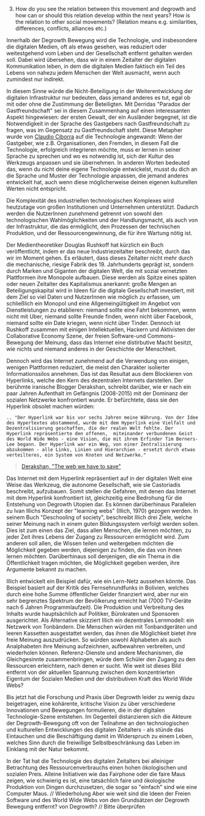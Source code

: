 3. How do you see the relation between this movement and degrowth and how can or should this relation develop within the next years? How is the relation to other social movements? (Relation means e.g. similarities, differences, conflicts, alliances etc.)

Innerhalb der Degrowth Bewegung wird die Technologie, und insbesondere die digitalen Medien, oft als etwas gesehen, was reduziert oder weitestgehend vom Leben und der Gesellschaft entfernt gehalten werden soll. Dabei wird übersehen, dass wir in einem Zeitalter der digitalen Kommunikation leben, in dem die digitalen Medien faktisch ein Teil des Lebens von nahezu jedem Menschen der Welt ausmacht, wenn auch zumindest nur indirekt.

In diesem Sinne würde die Nicht-Beteiligung in der Weiterentwicklung der digitalen Infrastruktur nur bedeuten, dass jemand anderes es tut, egal ob mit oder ohne die Zustimmung der Beteiligten. Mit Derridas "Paradox der Gastfreundschaft" sei in diesem Zusammenhang auf einen interessanten Aspekt hingewiesen: der ersten Gewalt, der ein Ausländer begegnet, ist die Notwendigkeit in der Sprache des Gastgebers nach Gastfreundschaft zu fragen, was im Gegensatz zu Gastfreundschaft steht. Diese Metapher wurde von [Claudio Ciborra](http://patterns.wiki.transformap.co/view/welcome-visitors/jon.patterns.wiki.transformap.co/welcome-visitors/jon.patterns.wiki.transformap.co/resources/jon.patterns.wiki.transformap.co/federated-wiki-resources/kate.au.fedwikihappening.net/hospitality-journal/kate.au.fedwikihappening.net/first-violence-to-foreigners/frances.uk.fedwikihappening.net/hospitality-and-hostility-to-technology) auf die Technologie angewandt: Wenn der Gastgeber, wie z.B. Organisationen, den Fremden, in diesem Fall die Technologie, erfolgreich integrieren möchte, muss er lernen in seiner Sprache zu sprechen und wo es notwendig ist, sich der Kultur des Werkzeugs anpassen und sie übernehmen. In anderen Worten bedeuted das, wenn du nicht deine eigene Technologie entwickelst, musst du dich an die Sprache und Muster der Technologie anpassen, die jemand anderes entwickelt hat, auch wenn diese möglicherweise deinen eigenen kulturellen Werten nicht entspricht.

Die Komplexität des industriellen technologischen Komplexes wird heutzutage von großen Institutionen und Unternehmen unterstützt. Dadurch werden die NutzerInnen zunehmend getrennt von sowohl den technologischen Wahlmöglichkeiten und der Handlungsmacht, als auch von der Infrastruktur, die das ermöglicht, den Prozessen der technischen Produktion, und der Ressourcengewinnung, die für ihre Wartung nötig ist.

Der Medientheoretiker Douglas Rushkoff hat kürzlich ein Buch veröffentlicht, indem er das neue Industriezeitalter beschreibt, durch das wir im Moment gehen. Es erläutert, dass dieses Zeitalter nicht mehr durch die mechanische, riesige Fabrik des 19. Jahrhunderts geprägt ist, sondern durch Marken und Giganten der digitalen Welt, die mit sozial vernetzten Plattformen ihre Monopole aufbauen. Diese werden als Spitze eines späten oder neuen Zeitalter des Kapitalismus anerkannt: große Mengen an Beteiligungskapital wird in Ideen für die digitale Gesellschaft investiert, mit dem Ziel so viel Daten und NutzerInnen wie möglich zu erfassen, um schließlich ein Monopol und eine Allgemeingültigkeit im Angebot von Dienstleistungen zu etablieren: niemand sollte eine Fahrt bekommen, wenn nicht mit Uber, niemand sollte Freunde finden, wenn nicht über Facebook, niemand sollte ein Date kriegen, wenn nicht über Tinder. Dennoch ist Rushkoff zusammen mit einigen Intellektuellen, Hackern und Aktivisten der Collaborative Economy Szene, der freien Software-und Commons-Bewegung der Meinung, dass das Internet eine distirbutive Macht besitzt, wie nichts und niemand anderes in der Geschichte der Menschheit. 

Dennoch wird das Internet zunehmend auf die Verwendung von einigen, wenigen Plattformen reduziert, die meist den Charakter isolierter Informationssilos annehmen. Das ist das Resultat aus dem Blockieren von Hyperlinks, welche den Kern des dezentralen Internets darstellen. Der berühmte iranische Blogger Derakshan, schreibt darüber, wie er nach ein paar Jahren Aufenthalt im Gefängnis (2008-2015) mit der Dominanz der sozialen Netzwerke konfrontiert wurde. Er befürchtete, dass sie den Hyperlink  obsolet machen würden: 

    .. "Der Hyperlink war bis vor sechs Jahren meine Währung. Von der Idee des Hypertextes abstammend, wurde mit dem Hyperlink eine Vielfalt und Dezentralisierung geschaffen, die der realen Welt fehlte. Der Hyperlink repräsentierte den offenen,  miteinander verbundenen Geist des World Wide Webs - eine Vision, die mit ihrem Erfinder Tim Berners-Lee begann. Der Hyperlink war ein Weg, von einer Zentralisierung abzukommen - alle Links, Linien und Hierarchien - ersetzt durch etwas verteilteres, ein System von Knoten und Netzwerke."
> [Derakshan, "The web we have to save"](https://medium.com/matter/the-web-we-have-to-save-2eb1fe15a426)

Das Internet mit dem Hyperlink repräsentiert auf in der digitalen Welt eine Weise das Werkzeug, die autonome Gesellschaft, wie sie Castoriadis beschreibt, aufzubauen. Somit stellen die Gefahren, mit denen das Internet mit dem Hyperlink konfrontiert ist, gleichzeitig eine Bedrohung für die Entstehung von Degrowth Utopien dar.
Es können darüberhinaus Parallelen zu Ivan Illichs Konzept der "learning webs" (Illich, 1970) gezogen werden. In seinem Buch "Deschooling of society", beschreibt Illich drei Ziele, welche seiner Meinung nach in einem guten Bildungssystem verfolgt werden sollen. Dies ist zum einen das Ziel, dass allen Menschen, die lernen möchten, zu jeder Zeit ihres Lebens der Zugang zu Ressourcen ermöglicht wird. Zum anderen soll allen, die Wissen teilen und weitergeben möchten die Möglichkeit gegeben werden, diejenigen zu finden, die das von ihnen lernen möchten. Darüberhinaus soll denjenigen, die ein Thema in die Öffentlichkeit tragen möchten, die Möglichkeit gegeben werden, ihre Argumente bekannt zu machen.

Illich entwickelt ein Beispiel dafür, wie ein Lern-Netz aussehen könnte. Das Beispiel basiert auf der Kritik des Fernsehrundfunks in Bolivien, welches durch eine hohe Summe öffentlicher Gelder finanziert wird, aber nur ein sehr begrenztes Spektrum der Bevölkerung erreicht hat (7000 TV-Geräte nach 6 Jahren Programmlaufzeit). Die Produktion und Verbreitung des Inhalts wurde hauptsächlich auf Politiker, Bürokraten und Sponsoren ausgerichtet. Als Alternative skizziert Illich ein dezentrales Lernmodell: ein Netzwerk von Tonbändern. Die Menschen würden mit Tonbandgeräten und leeren Kassetten ausgestattet werden, das ihnen die Möglichkeit bietet ihre freie Meinung auszudrücken. So würden sowohl Alphabeten als auch Analphabeten ihre Meinung aufzeichnen, aufbewahren verbreiten, und wiederholen können. Referenz-Dienste und andere Mechanismen, die Gleichgesinnte zusammenbringen, würde dem Schüler den Zugang zu den Ressourcen erleichtern, nach denen er sucht. Wie weit ist dieses Bild entfernt von der aktuellen Spannung zwischen dem konzentrierten Eigentum der Sozialen Medien und der distributiven Kraft des World Wide Webs?

Bis jetzt hat die Forschung und Praxis über Degrowth leider zu wenig dazu beigetragen, eine kohärente, kritische Vision zu  über verschiedene Innovationen und Bewegungen formulieren, die in der digitalen Technologie-Szene entstehen. Im Gegenteil  distanzieren sich die Akteure der Degrowth-Bewegung oft von der Teilnahme an den technologischen und kulturellen Entwicklungen des digitalen Zeitalters - als stünde das Eintauchen und die Beschäftigung damit im Widerspruch zu einem Leben, welches Sinn durch die freiwillige Selbstbeschränkung das Leben im Einklang mit der Natur bekommt.

In der Tat hat die Technologie des digitalen Zeitalters bei alleiniger Betrachtung des Ressourcenverbrauchs einen hohen ökologischen und sozialen Preis. Alleine Initiativen wie das Fairphone oder die faire Maus zeigen, wie schwierig es ist, eine tatsächlich faire und ökologische Produktion von Dingen durchzusetzen, die sogar so "einfach" sind wie eine Computer Maus. 
// Wiederholung
Aber wie weit sind die Ideen der Freien Software und des World Wide Webs von den Grundsätzen der Degrowth Bewegung entfernt? von Degrowth? // Bitte überprüfen
